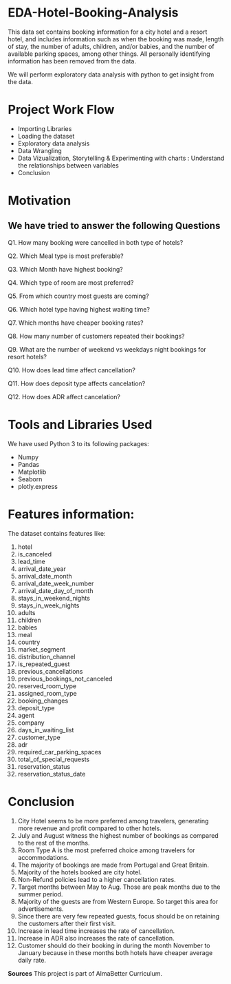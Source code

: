 #  EDA-Hotel-Booking-Analysis
This data set contains booking information for a city hotel and a resort hotel, and includes information such as when the booking was made, length of stay, the number of adults, children, and/or babies, and the number of available parking spaces, among other things. All personally identifying information has been removed from the data.

We will perform exploratory data analysis with python to get insight from the data.

# Project Work Flow
* Importing Libraries
* Loading the dataset
* Exploratory data analysis
* Data Wrangling
* Data Vizualization, Storytelling & Experimenting with charts : Understand the relationships between variables
* Conclusion

# Motivation
## We have tried to answer the following Questions
Q1. How many booking were cancelled in both type of hotels?

Q2. Which Meal type is most preferable?

Q3. Which Month have highest booking?

Q4. Which type of room are most preferred?

Q5. From which country most guests are coming?

Q6. Which hotel type having highest waiting time?

Q7. Which months have cheaper booking rates?

Q8. How many number of customers repeated their bookings?

Q9. What are the number of weekend vs weekdays night bookings for resort hotels?

Q10. How does lead time affect cancellation?

Q11. How does deposit type affects cancelation?

Q12. How does ADR affect cancelation?

# Tools and Libraries Used
We have used Python 3 to its following packages:

* Numpy
* Pandas
* Matplotlib
* Seaborn
* plotly.express

# Features information:
The dataset contains features like:

1. hotel
2. is_canceled
3. lead_time
4. arrival_date_year
5. arrival_date_month
6. arrival_date_week_number
7. arrival_date_day_of_month
8. stays_in_weekend_nights
9. stays_in_week_nights
10. adults
11. children
12. babies
13. meal
14. country
15. market_segment
16. distribution_channel
17. is_repeated_guest
18. previous_cancellations
19. previous_bookings_not_canceled
20. reserved_room_type
21. assigned_room_type
22. booking_changes
23. deposit_type
24. agent
25. company
26. days_in_waiting_list
27. customer_type
28. adr
29. required_car_parking_spaces
30. total_of_special_requests
31. reservation_status
32. reservation_status_date

# Conclusion

1. City Hotel seems to be more preferred among travelers, generating more revenue and profit compared to other hotels.
2. July and August witness the highest number of bookings as compared to the rest of the months.
3. Room Type A is the most preferred choice among travelers for accommodations.
4. The majority of bookings are made from Portugal and Great Britain.
5. Majority of the hotels booked are city hotel.
6. Non-Refund policies lead to a higher cancellation rates.
7. Target months between May to Aug. Those are peak months due to the summer period.
8. Majority of the guests are from Western Europe. So target this area for advertisements.
9. Since there are very few repeated guests, focus should be on retaining the customers after their first visit.
10. Increase in lead time increases the rate of cancellation.
11. Increase in ADR also increases the rate of cancellation.
12. Customer should do their booking in during the month November to January because in these months both hotels have cheaper average daily rate.

**Sources** This project is part of AlmaBetter Curriculum.
